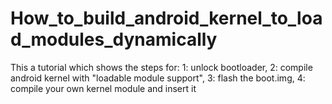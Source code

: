# How_to_build_android_kernel_to_load_modules_dynamically
This a tutorial which shows the steps for: 1: unlock bootloader, 2: compile android kernel with "loadable module support", 3: flash the boot.img, 4: compile your own kernel module and insert it
